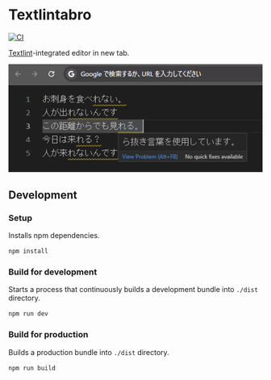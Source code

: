 # Textlintabro

[![CI](https://github.com/r7kamura/textlintabro/actions/workflows/ci.yml/badge.svg)](https://github.com/r7kamura/textlintabro/actions/workflows/ci.yml)

[Textlint](https://github.com/textlint/textlint)-integrated editor in new tab.

![](images/screenshot.png)

## Development

### Setup

Installs npm dependencies.

```bash
npm install
```

### Build for development

Starts a process that continuously builds a development bundle into `./dist` directory.

```bash
npm run dev
```

### Build for production

Builds a production bundle into `./dist` directory.

```bash
npm run build
```
